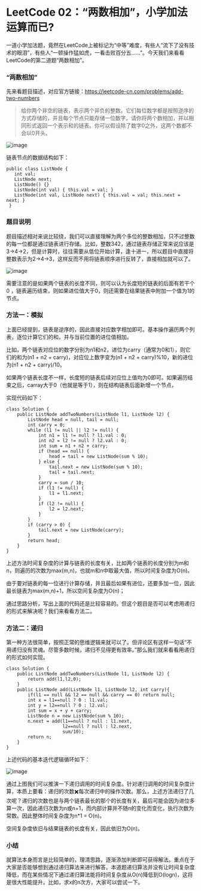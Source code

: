# LeetCode 02：“两数相加”，小学加法运算而已?

一道小学加法题，竟然在LeetCode上被标记为“中等”难度，有些人“流下了没有技术的眼泪”，有些人“一顿操作猛如虎，一看击败百分五……”。今天我们来看看LeetCode的第二道题“两数相加”。


### “两数相加”

先来看题目描述，对应官方链接：https://leetcode-cn.com/problems/add-two-numbers

> 给你两个非空的链表，表示两个非负的整数。它们每位数字都是按照逆序的方式存储的，并且每个节点只能存储一位数字。请你将两个数相加，并以相同形式返回一个表示和的链表。你可以假设除了数字0之外，这两个数都不会以0开头。

![image](http://www.choupangxia.com/wp-content/uploads/2021/01/lc-02-01.jpg)

链表节点的数据结构如下：


```
public class ListNode {
   int val;
   ListNode next;
   ListNode() {}
   ListNode(int val) { this.val = val; }
   ListNode(int val, ListNode next) { this.val = val; this.next = next; }
 }
```
### 题目说明

题目描述相对来说比较绕，我们可以直接理解为两个多位的整数相加，只不过整数的每一位都是通过链表进行存储。比如，整数342，通过链表存储正常来说应该是3->4->2，但是计算时，往往需要从低位开始计算，逢十进一，所以题目中直接将整数表示为2->4->3，这样反而不用将链表顺序进行反转了，直接相加就可以了。

![image](http://www.choupangxia.com/wp-content/uploads/2021/01/lc-02-02.jpg)

需要注意的是如果两个链表的长度不同，则可以认为长度短的链表的后面有若干个 0 ，链表遍历结束，则如果进位值大于0，则还需要在结果链表中附加一个值为1的节点。

### 方法一：模拟

上面已经提到，链表是逆序的，因此直接对应数字相加即可。基本操作遍历两个列表，逐位计算它们的和，并与当前位置的进位值相加。

比如，两个链表对应位的数字分别为n1和n2，进位为carry（通常为0和1），则它们的和为(n1 + n2 + carry)，对应位上数字变为(n1 + n2 + carry)%10，新的进位为(n1 + n2 + carry)/10。

如果两个链表长度不一样，长度短的链表后续对应位上值均为0即可。如果遍历结束之后，carray大于0（也就是等于1），则在结构链表后面新增一个节点，

实现代码如下：

```
class Solution {
    public ListNode addTwoNumbers(ListNode l1, ListNode l2) {
        ListNode head = null, tail = null;
        int carry = 0;
        while (l1 != null || l2 != null) {
            int n1 = l1 != null ? l1.val : 0;
            int n2 = l2 != null ? l2.val : 0;
            int sum = n1 + n2 + carry;
            if (head == null) {
                head = tail = new ListNode(sum % 10);
            } else {
                tail.next = new ListNode(sum % 10);
                tail = tail.next;
            }
            carry = sum / 10;
            if (l1 != null) {
                l1 = l1.next;
            }
            if (l2 != null) {
                l2 = l2.next;
            }
        }
        if (carry > 0) {
            tail.next = new ListNode(carry);
        }
        return head;
    }
}
```
上述方法时间复杂度的计算与链表的长度有关，比如两个链表的长度分别为m和n，则遍历的次数为max(m,n)，也就m和n中取最大值，所以时间复杂度为O(n)。

由于要对链表的每一位进行计算存储，并且最后如果有进位，还要多加一位，因此最长链表为max(m,n)+1，所以空间复杂度为O(n)；

通过思路分析，写出上面的代码还是比较容易的。但这个题目是否可以考虑用递归的形式来解决呢？我们来看看方法二。

### 方法二：递归

第一种方法很简单，按照正常的思维逻辑来就可以了。但评论区有这样一句话“不用递归没有灵魂。尽管多数时候，递归不见得更有效率。”那么我们就来看看用递归的形式如何实现。

```
class Solution {
    public ListNode addTwoNumbers(ListNode l1, ListNode l2) {
        return add(l1,l2,0);
    }
    public ListNode add(ListNode l1, ListNode l2, int carry){
        if(l1 == null && l2 == null && carry == 0) return null;
        int x = l1==null ? 0 : l1.val;
        int y = l2==null ? 0 : l2.val;
        int sum = x + y + carry;
        ListNode n = new ListNode(sum % 10);
        n.next = add(l1==null ? null : l1.next,
                     l2==null ? null : l2.next,
                     sum/10);
        return n; 
    }
}
```
上述代码的基本迭代逻辑循环如下：

![image](http://www.choupangxia.com/wp-content/uploads/2021/01/lc-02-03.jpg)

通过上图我们可以推演一下递归调用的时间复杂度。针对递归调用的时间复杂度计算，本质上要看：递归的次数✖️每次递归中的操作次数。那么，上述方法递归了几次呢？递归的次数也是与两个链表最长的那个的长度有关，最后可能会因为进位多算一次，因此递归次数为n或n+1，而内部计算并不随n的变化而变化，执行次数为常数。因此整体时间复杂度为n*1 = O(n)。

空间复杂度依旧与结果链表的长度有关，因此依旧为O(n)。

### 小结

就算法本身而言是比较简单的，理清思路，逐渐添加判断即可获得解法。重点在于大家是否能够想到通过递归算法来进行解答。本道题递归算法并没有让时间复杂度降低，而在某些情况下通过递归算法能将时间复杂度从O(n)降低到O(logn)，这将是很大性能提升。比如，求x的n次方，大家可以尝试一下。
